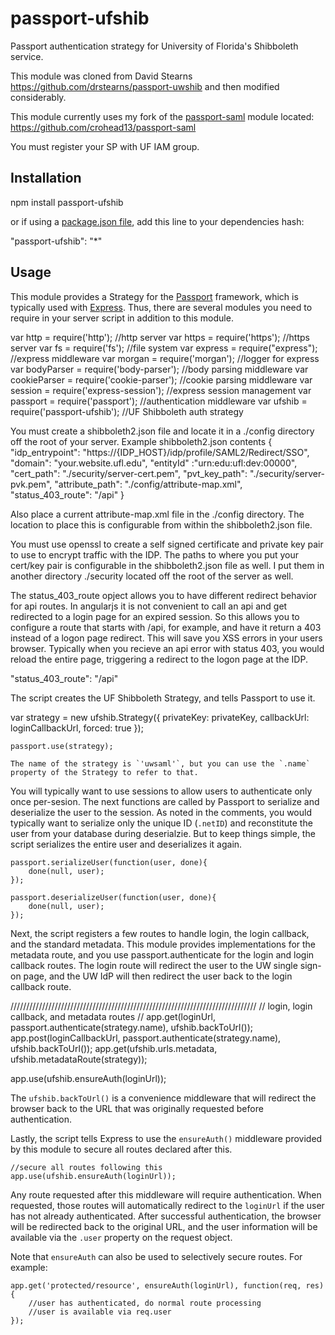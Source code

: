passport-ufshib
===============

Passport authentication strategy for University of Florida's Shibboleth service.

This module was cloned from David Stearns https://github.com/drstearns/passport-uwshib and then modified considerably.

This module currently uses my fork of the [passport-saml](https://github.com/bergie/passport-saml) module located: https://github.com/crohead13/passport-saml


You must register your SP with UF IAM group.

Installation
------------

  npm install passport-ufshib

or if using a [package.json file](https://www.npmjs.org/doc/package.json.html), add this line to your dependencies hash:

  "passport-ufshib": "*"
  
  
Usage
-----

This module provides a Strategy for the [Passport](http://passportjs.org/) framework, which is typically used with [Express](http://expressjs.com/). Thus, there are several modules you need to require in your server script in addition to this module.

  var http         = require('http');                     //http server
  var https        = require('https');                    //https server
  var fs           = require('fs');                       //file system
  var express      = require("express");                  //express middleware
  var morgan       = require('morgan');                   //logger for express
  var bodyParser   = require('body-parser');              //body parsing middleware
  var cookieParser = require('cookie-parser');            //cookie parsing middleware
  var session      = require('express-session');          //express session management
  var passport     = require('passport');                 //authentication middleware
  var ufshib       = require('passport-ufshib');          //UF Shibboleth auth strategy

  You must create a shibboleth2.json file and locate it in a ./config directory off the root of your server.
  Example shibboleth2.json contents
  {
  	"idp_entrypoint": "https://{IDP_HOST}/idp/profile/SAML2/Redirect/SSO",
  	"domain": "your.website.ufl.edu",
   	"entityId" :"urn:edu:ufl:dev:00000",
   	"cert_path": "./security/server-cert.pem",
   	"pvt_key_path": "./security/server-pvk.pem",
   	"attribute_path": "./config/attribute-map.xml",
   	"status_403_route": "/api"
  }
  
  Also place a current attribute-map.xml file in the ./config directory.  The location to place this is configurable from within the shibboleth2.json file.
  
  You must use openssl to create a self signed certificate and private key pair to use to encrypt traffic with the IDP. The paths to where you put your cert/key pair is configurable in the shibboleth2.json file as well.  I put them in another directory ./security located off the root of the server as well.
  
  The status_403_route opject allows you to have different redirect behavior for api routes.  In angularjs it is not convenient to call an api and get redirected to a login page for an expired session. So this allows you to configure a route that starts with /api, for example, and have it return a 403 instead of a logon page redirect.  This will save you XSS errors in your users browser.  Typically when you recieve an api error with status 403, you would reload the entire page, triggering a redirect to the logon page at the IDP.
  
  "status_403_route": "/api"
  
  The script creates the UF Shibboleth Strategy, and tells Passport to use it.
  
  var strategy = new ufshib.Strategy({
    privateKey: privateKey,
    callbackUrl: loginCallbackUrl,
    forced: true
  });

    passport.use(strategy);
    
    The name of the strategy is `'uwsaml'`, but you can use the `.name` property of the Strategy to refer to that.

You will typically want to use sessions to allow users to authenticate only once per-sesion. The next functions are called by Passport to serialize and deserialize the user to the session. As noted in the comments, you would typically want to serialize only the unique ID (`.netID`) and reconstitute the user from your database during deserialzie. But to keep things simple, the script serializes the entire user and deserializes it again.

    passport.serializeUser(function(user, done){
        done(null, user);
    });

    passport.deserializeUser(function(user, done){
        done(null, user);
    });

Next, the script registers a few routes to handle login, the login callback, and the standard metadata. This module provides implementations for the metadata route, and you use passport.authenticate for the login and login callback routes. The login route will redirect the user to the UW single sign-on page, and the UW IdP will then redirect the user back to the login callback route.


  //////////////////////////////////////////////////////////////////////////////
  // login, login callback, and metadata routes
  //
  app.get(loginUrl, passport.authenticate(strategy.name), ufshib.backToUrl());
  app.post(loginCallbackUrl, passport.authenticate(strategy.name), ufshib.backToUrl());
  app.get(ufshib.urls.metadata, ufshib.metadataRoute(strategy));
  
  app.use(ufshib.ensureAuth(loginUrl));


The `ufshib.backToUrl()` is a convenience middleware that will redirect the browser back to the URL that was originally requested before authentication.

Lastly, the script tells Express to use the `ensureAuth()` middleware provided by this module to secure all routes declared after this.

    //secure all routes following this
    app.use(ufshib.ensureAuth(loginUrl));

Any route requested after this middleware will require authentication. When requested, those routes will automatically redirect to the `loginUrl` if the user has not already authenticated. After successful authentication, the browser will be redirected back to the original URL, and the user information will be available via the `.user` property on the request object.

Note that `ensureAuth` can also be used to selectively secure routes. For example:

    app.get('protected/resource', ensureAuth(loginUrl), function(req, res) {
        //user has authenticated, do normal route processing
        //user is available via req.user
    });


